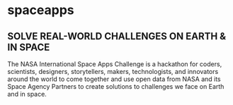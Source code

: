 # spaceapps
## SOLVE REAL-WORLD CHALLENGES ON EARTH & IN SPACE
The NASA International Space Apps Challenge is a hackathon for coders, scientists, designers, storytellers, makers, technologists, and innovators around the world to come together and use open data from NASA and its Space Agency Partners to create solutions to challenges we face on Earth and in space.
